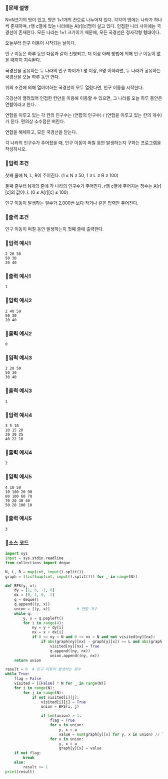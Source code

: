 ### 📌문제 설명

N×N크기의 땅이 있고, 땅은 1×1개의 칸으로 나누어져 있다. 각각의 땅에는 나라가 하나씩 존재하며, r행 c열에 있는 나라에는 A[r][c]명이 살고 있다. 인접한 나라 사이에는 국경선이 존재한다. 모든 나라는 1×1 크기이기 때문에, 모든 국경선은 정사각형 형태이다.

오늘부터 인구 이동이 시작되는 날이다.

인구 이동은 하루 동안 다음과 같이 진행되고, 더 이상 아래 방법에 의해 인구 이동이 없을 때까지 지속된다.

국경선을 공유하는 두 나라의 인구 차이가 L명 이상, R명 이하라면, 두 나라가 공유하는 국경선을 오늘 하루 동안 연다.

위의 조건에 의해 열어야하는 국경선이 모두 열렸다면, 인구 이동을 시작한다.

국경선이 열려있어 인접한 칸만을 이용해 이동할 수 있으면, 그 나라를 오늘 하루 동안은 연합이라고 한다.

연합을 이루고 있는 각 칸의 인구수는 (연합의 인구수) / (연합을 이루고 있는 칸의 개수)가 된다. 편의상 소수점은 버린다.

연합을 해체하고, 모든 국경선을 닫는다.

각 나라의 인구수가 주어졌을 때, 인구 이동이 며칠 동안 발생하는지 구하는 프로그램을 작성하시오.

### 📌입력 조건

첫째 줄에 N, L, R이 주어진다. (1 ≤ N ≤ 50, 1 ≤ L ≤ R ≤ 100)

둘째 줄부터 N개의 줄에 각 나라의 인구수가 주어진다. r행 c열에 주어지는 정수는 A[r][c]의 값이다. (0 ≤ A[r][c] ≤ 100)

인구 이동이 발생하는 일수가 2,000번 보다 작거나 같은 입력만 주어진다.

### 📌출력 조건

인구 이동이 며칠 동안 발생하는지 첫째 줄에 출력한다.

### 📌입력 예시1

```
2 20 50
50 30
20 40
```

### 📌출력 예시1

```
1
```

### 📌입력 예시2

```
2 40 50
50 30
20 40
```

### 📌출력 예시2

```
0
```

### 📌입력 예시3

```
2 20 50
50 30
30 40
```

### 📌출력 예시3

```
1
```

### 📌입력 예시4

```
3 5 10
10 15 20
20 30 25
40 22 10
```

### 📌출력 예시4

```
2
```

### 📌입력 예시5

```
4 10 50
10 100 20 90
80 100 60 70
70 20 30 40
50 20 100 10
```

### 📌출력 예시5

```
3
```

### 📌소스 코드

```python
import sys
input = sys.stdin.readline
from collections import deque

N, L, R = map(int, input().split())
graph = [list(map(int, input().split())) for _ in range(N)]

def BFS(y, x):
    dy = [1, 0, -1, 0]
    dx = [0, 1, 0, -1]
    q = deque()
    q.append((y, x))
    union = [(y, x)]            # 연합 개수
    while q:
        y, x = q.popleft()
        for i in range(4):
            ny = y + dy[i]
            nx = x + dx[i]
            if 0 <= ny < N and 0 <= nx < N and not visited[ny][nx]:
                if abs(graph[ny][nx] - graph[y][x]) >= L and abs(graph[ny][nx] - graph[y][x]) <= R:
                    visited[ny][nx] = True
                    q.append((ny, nx))
                    union.append((ny, nx))
    return union

result = 0  # 인구 이동이 발생하는 횟수
while True:
    flag = False
    visited = [[False] * N for _ in range(N)]
    for i in range(N):
        for j in range(N):
            if not visited[i][j]:
                visited[i][j] = True
                union = BFS(i, j)

                if len(union) > 1:
                    flag = True
                    for u in union:
                        y, x = u
                        value = sum(graph[y][x] for y, x in union) // len(union)
                    for u in union:
                        y, x = u
                        graph[y][x] = value
    if not flag: 
        break
    else:
        result += 1
print(result)
```
